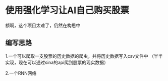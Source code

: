 # 使用强化学习让AI自己购买股票
  额啊，这个项目太难了，仍然在构思中

## 编写思路
   1.一个可以爬取一支股票的历史数据的爬虫，并将历史数据写入csv文件中 （半半实现，现在可以通过sina的api爬到股票的现实数据）
   
   2.一个RNN网络
